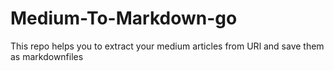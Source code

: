 # Medium-To-Markdown-go
This repo helps you to extract your medium articles from URl and save them as markdownfiles
